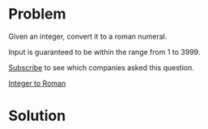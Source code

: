 
# Problem

Given an integer, convert it to a roman numeral.

Input is guaranteed to be within the range from 1 to 3999.

[Subscribe](/subscribe/) to see which companies asked this question.



[Integer to Roman](https://leetcode.com/problems/integer-to-roman)

# Solution



